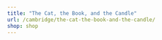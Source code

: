 ```yaml
---
title: "The Cat, the Book, and the Candle"
url: /cambridge/the-cat-the-book-and-the-candle/
shop: shop
---
```

